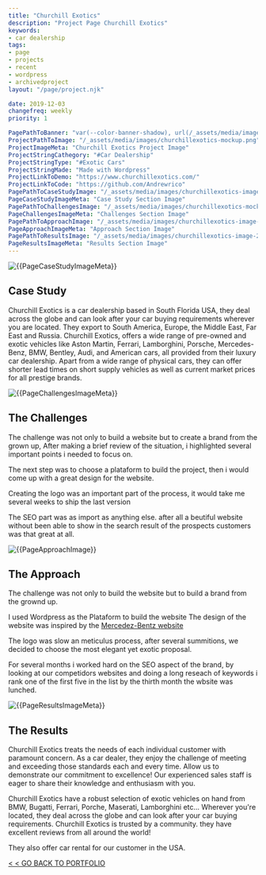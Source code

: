 ```yaml
---
title: "Churchill Exotics"
description: "Project Page Churchill Exotics"
keywords: 
- car dealership
tags: 
- page
- projects
- recent
- wordpress
- archivedproject
layout: "/page/project.njk"

date: 2019-12-03
changefreq: weekly
priority: 1

PagePathToBanner: "var(--color-banner-shadow), url(/_assets/media/images/churchillexotics-image-1.jpg)"
ProjectPathToImage: "/_assets/media/images/churchillexotics-mockup.png"
ProjectImageMeta: "Churchill Exotics Project Image"
ProjectStringCathegory: "#Car Dealership"
ProjectStringType: "#Exotic Cars"
ProjectStringMade: "Made with Wordpress"
ProjectLinkToDemo: "https://www.churchillexotics.com/"
ProjectLinkToCode: "https://github.com/Andrewrico"
PagePathToCaseStudyImage: "/_assets/media/images/churchillexotics-image-1.jpg"
PageCaseStudyImageMeta: "Case Study Section Image"
PagePathToChallengesImage: "/_assets/media/images/churchillexotics-mockup.png"
PageChallengesImageMeta: "Challenges Section Image"
PagePathToApproachImage: "/_assets/media/images/churchillexotics-image-3.png"
PageApproachImageMeta: "Approach Section Image"
PagePathToResultsImage: "/_assets/media/images/churchillexotics-image-2.png"
PageResultsImageMeta: "Results Section Image"
---
```


<!-- PROJECT PAGE 
================================ -->

<!-- Case Study
================================ -->
<img 
id="case-study-image" 
src="{{PagePathToCaseStudyImage}}" 
alt="{{PageCaseStudyImageMeta}}" 
title="{{PageCaseStudyImageMeta}}" />

<div class="overlay-left" id="case-study">

## Case Study 
Churchill Exotics is a car dealership based in South Florida USA, they deal across the globe and can look after your car buying requirements wherever you are located. They export to South America, Europe, the Middle East, Far East and Russia.
Churchill Exotics, offers a wide range of pre-owned and exotic vehicles like Aston Martin, Ferrari, Lamborghini, Porsche, Mercedes-Benz, BMW, Bentley, Audi, and American cars, all provided from their luxury car dealership. Apart from a wide range of physical cars, they can offer shorter lead times on short supply vehicles as well as current market prices for all prestige brands.

</div>

<!-- problem
================================ -->

<img 
id="challenges-image" 
src="{{PagePathToChallengesImage}}" 
alt="{{PageChallengesImageMeta}}" 
title="{{PageChallengesImageMeta}}" />

<div class="overlay-right" id="challenges">

## The Challenges 

The challenge was not only to build a website but to create a brand from the grown up,
After making a brief review of the situation, i highlighted several important points i needed to focus on.

The next step was to choose a plataform to build the project, then i would come up with a great design for the website.

Creating the logo was an important part of the process, it would take me several weeks to ship the last version

The SEO part was as import as anything else. after all a beutiful website without been able to show in the search result of the prospects customers was that great at all.
</div>

<!-- approch
================================ -->

<img 
id="approach-image" 
src="{{PagePathToApproachImage}}" 
alt="{{PageApproachImage}}" 
title="{{PageApproachImage}}" />

<div class="overlay-left" id="approach">

## The Approach


The challenge was not only to build the website but to build a brand from the grownd up.

I used Wordpress as the Plataform to build the website
The design of the website was inspired by the [Mercedez-Bentz website](https://www.mercedes-benz.com/en/)

The logo was slow an meticulus process, after several summitions, we decided to choose the most elegant yet exotic proposal.

For several months i worked hard on the SEO aspect of the brand, by looking at our competidors websites and doing a long reseach of keywords i rank one of the first five in the list by the thirth month the wbsite was lunched.

</div>


<!-- results
================================ -->

<img 
id="results-image" 
src="{{PagePathToResultsImage}}" 
alt="{{PageResultsImageMeta}}" 
title="{{PageResultsImageMeta}}" />

<div class="overlay-right" id="results">

## The Results

Churchill Exotics treats the needs of each individual customer with paramount concern. As a car dealer, they enjoy the challenge of meeting and exceeding those standards each and every time. Allow us to demonstrate our commitment to excellence! Our experienced sales staff is eager to share their knowledge and enthusiasm with you.

Churchill Exotics have a robust selection of exotic vehicles on hand from BMW, Bugatti, Ferrari, Porche, Maserati, Lamborghini etc... Wherever you're located, they deal across the globe and can look after your car buying requirements.
Churchill Exotics is trusted by a community. they have excellent reviews from all around the world!

They also offer car rental for our customer in the USA.

</div>

<a href="/portfolio">< < GO BACK TO PORTFOLIO</a>





